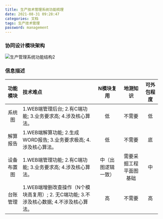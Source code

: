 ```yaml
---
title: 生产技术管理系统功能梳理
date: 2021-08-31 09:28:47
categories: 文档
tags: 生产技术管理
password: management
---
```


### 协同设计模块架构

![生产管理系统功能结构2](16303365546879.jpg)


### 信息描述
| 功能模块  |  技术难点 | N模块复用 | 地测知识 | 可外包程度 |
|:---:|:---|:---:|:---:|:---:|
|  系统图  | 1.WEB端管理后台; 2.有C端功能; 3.业务要求高; 4.涉及核心算法。 | 低 | 不需要 | 低 |
|  解算报告  | 1.WEB端解算功能; 2.生成WORD报告; 3.业务要求极高; 4.涉及核心算法。 | 低 | 不需要 | 底 |
|  设备布置图  | 1.WEB端管理功能; 2.有C端功能; 3.业务要求高; 4.涉及核心算法。 | 中（出图逻辑一致） | 需要采掘工程平面图基础 | 中 |
|  台账管理  | 1.WEB端增删改查操作（N个模块高复用）; 2. 无C端功能; 3.不涉及核心数据; 4.不涉及核心算法。 | 高  | 不需要 | 高 |

